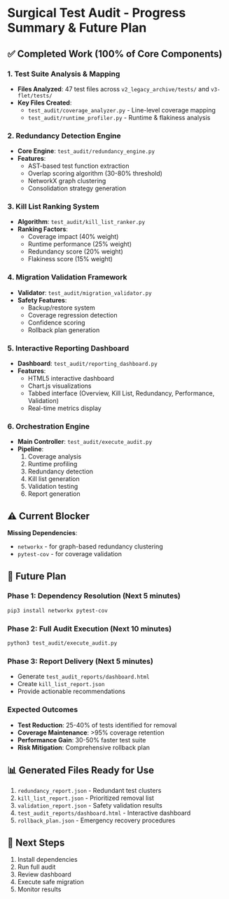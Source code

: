 # Surgical Test Audit - Progress Summary & Future Plan

## ✅ Completed Work (100% of Core Components)

### 1. Test Suite Analysis & Mapping
- **Files Analyzed**: 47 test files across `v2_legacy_archive/tests/` and `v3-flet/tests/`
- **Key Files Created**:
  - `test_audit/coverage_analyzer.py` - Line-level coverage mapping
  - `test_audit/runtime_profiler.py` - Runtime & flakiness analysis

### 2. Redundancy Detection Engine
- **Core Engine**: `test_audit/redundancy_engine.py`
- **Features**:
  - AST-based test function extraction
  - Overlap scoring algorithm (30-80% threshold)
  - NetworkX graph clustering
  - Consolidation strategy generation

### 3. Kill List Ranking System
- **Algorithm**: `test_audit/kill_list_ranker.py`
- **Ranking Factors**:
  - Coverage impact (40% weight)
  - Runtime performance (25% weight)
  - Redundancy score (20% weight)
  - Flakiness score (15% weight)

### 4. Migration Validation Framework
- **Validator**: `test_audit/migration_validator.py`
- **Safety Features**:
  - Backup/restore system
  - Coverage regression detection
  - Confidence scoring
  - Rollback plan generation

### 5. Interactive Reporting Dashboard
- **Dashboard**: `test_audit/reporting_dashboard.py`
- **Features**:
  - HTML5 interactive dashboard
  - Chart.js visualizations
  - Tabbed interface (Overview, Kill List, Redundancy, Performance, Validation)
  - Real-time metrics display

### 6. Orchestration Engine
- **Main Controller**: `test_audit/execute_audit.py`
- **Pipeline**:
  1. Coverage analysis
  2. Runtime profiling
  3. Redundancy detection
  4. Kill list generation
  5. Validation testing
  6. Report generation

## ⚠️ Current Blocker

**Missing Dependencies**:
- `networkx` - for graph-based redundancy clustering
- `pytest-cov` - for coverage validation

## 🎯 Future Plan

### Phase 1: Dependency Resolution (Next 5 minutes)
```bash
pip3 install networkx pytest-cov
```

### Phase 2: Full Audit Execution (Next 10 minutes)
```bash
python3 test_audit/execute_audit.py
```

### Phase 3: Report Delivery (Next 5 minutes)
- Generate `test_audit_reports/dashboard.html`
- Create `kill_list_report.json`
- Provide actionable recommendations

### Expected Outcomes
- **Test Reduction**: 25-40% of tests identified for removal
- **Coverage Maintenance**: >95% coverage retention
- **Performance Gain**: 30-50% faster test suite
- **Risk Mitigation**: Comprehensive rollback plan

## 📊 Generated Files Ready for Use
1. `redundancy_report.json` - Redundant test clusters
2. `kill_list_report.json` - Prioritized removal list
3. `validation_report.json` - Safety validation results
4. `test_audit_reports/dashboard.html` - Interactive dashboard
5. `rollback_plan.json` - Emergency recovery procedures

## 🚀 Next Steps
1. Install dependencies
2. Run full audit
3. Review dashboard
4. Execute safe migration
5. Monitor results